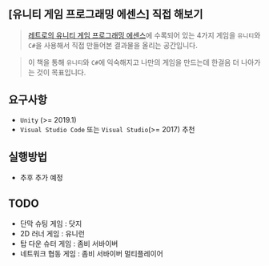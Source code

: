 ## [유니티 게임 프로그래밍 에센스] 직접 해보기

> [레트로의 유니티 게임 프로그래밍 에센스](https://www.aladin.co.kr/shop/wproduct.aspx?ItemId=180218472)에 수록되어 있는 4가지 게임을 `유니티`와 `C#`을 사용해서 직접 만들어본 결과물을 올리는 공간입니다.

> 이 책을 통해 `유니티`와 `C#`에 익숙해지고 나만의 게임을 만드는데 한걸음 더 나아가는 것이 목표입니다.

## 요구사항
* `Unity` (>= 2019.1)
* `Visual Studio Code` 또는 `Visual Studio`(>= 2017) 추천

## 실행방법
* 추후 추가 예정

## TODO
* 단막 슈팅 게임 : 닷지
* 2D 러너 게임 : 유니런
* 탑 다운 슈터 게임 : 좀비 서바이버
* 네트워크 협동 게임 : 좀비 서바이버 멀티플레이어
